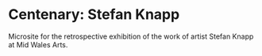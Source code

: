 # Centenary: Stefan Knapp

Microsite for the retrospective exhibition of the work of artist Stefan Knapp at Mid Wales Arts.
